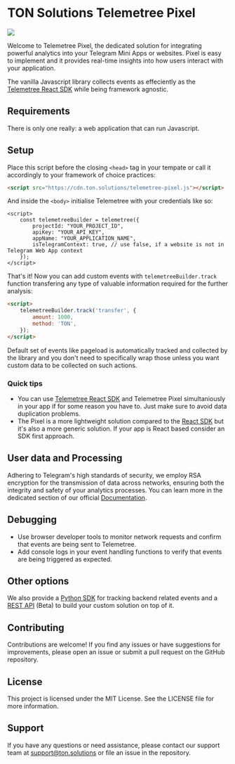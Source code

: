 # TON Solutions Telemetree Pixel

![](https://tc-images-api.s3.eu-central-1.amazonaws.com/gif_cropped.gif)

Welcome to Telemetree Pixel, the dedicated solution for integrating powerful analytics into your Telegram Mini Apps or websites. Pixel is easy to implement and it provides  real-time insights into how users interact with your application.

The vanilla Javascript library collects events as effeciently as the [Telemetree React SDK](https://docs.ton.solutions/docs/frontend-sdk) while being framework agnostic.

## Requirements

There is only one really: a web application that can run Javascript.

## Setup

Place this script before the closing `<head>` tag in your tempate or call it accordingly to your framework of choice practices:
```html
<script src="https://cdn.ton.solutions/telemetree-pixel.js"></script>
```

And inside the `<body>` initialise Telemetree with your credentials like so:

```
<script>
    const telemetreeBuilder = telemetree({
        projectId: "YOUR_PROJECT_ID",
        apiKey: "YOUR_API_KEY",
        appName: "YOUR_APPLICATION_NAME",
        isTelegramContext: true, // use false, if a website is not in Telegram Web App context
    });
</script>
```
That's it! Now you can add custom events with `telemetreeBuilder.track` function transfering any type of valuable information required for the further analysis:

```html
<script>
    telemetreeBuilder.track('transfer', {
        amount: 1000,
        method: 'TON',
    });
</script>
```

Default set of events like pageload is automatically tracked and collected by the library and you don't need to specifically wrap those unless you want custom data to be collected on such actions.

### Quick tips

- You can use [Telemetree React SDK](https://docs.ton.solutions/docs/frontend-sdk) and Telemetree Pixel simultaniously in your app if for some reason you have to. Just make sure to avoid data duplication problems.
- The Pixel is a more lightweight solution compared to the [React SDK](https://docs.ton.solutions/docs/frontend-sdk) but it's also a more generic solution. If your app is React based consider an SDK first approach.

## User data and Processing

Adhering to Telegram's high standards of security, we employ RSA encryption for the transmission of data across networks, ensuring both the integrity and safety of your analytics processes. You can learn more in the dedicated section of our official [Documentation](https://docs.ton.solutions/docs/data-encryption).

## Debugging
- Use browser developer tools to monitor network requests and confirm that events are being sent to Telemetree.
- Add console logs in your event handling functions to verify that events are being triggered as expected.

## Other options

We also provide a [Python SDK](https://docs.ton.solutions/docs/backend-sdk) for tracking backend related events and a [REST API](https://docs.ton.solutions/docs/event-forwarding) (Beta) to build your custom solution on top of it.

## Contributing
Contributions are welcome! If you find any issues or have suggestions for improvements, please open an issue or submit a pull request on the GitHub repository.

## License
This project is licensed under the MIT License. See the LICENSE file for more information.

## Support
If you have any questions or need assistance, please contact our support team at [support@ton.solutions](support@ton.solutions) or file an issue in the repository.

